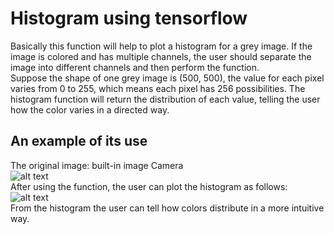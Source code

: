# Histogram using tensorflow
Basically this function will help to plot a histogram for a grey image. If the image is colored and has multiple channels, the user should separate the image into different channels and then perform the function. <br/>
Suppose the shape of one grey image is (500, 500), the value for each pixel varies from 0 to 255, which means each pixel has 256 possibilities. The histogram function will return the distribution of each value, telling the user how the color varies in a directed way.

## An example of its use
The original image: built-in image Camera <br/>
![alt text](https://raw.githubusercontent.com/LeoYez/PatternFlow/topic-algorithms/image/histogram/camera.png)<br/>
After using the function, the user can plot the histogram as follows:<br/>
![alt text](https://raw.githubusercontent.com/LeoYez/PatternFlow/topic-algorithms/image/histogram/histogram.png)<br/>
From the histogram the user can tell how colors distribute in a more intuitive way.
